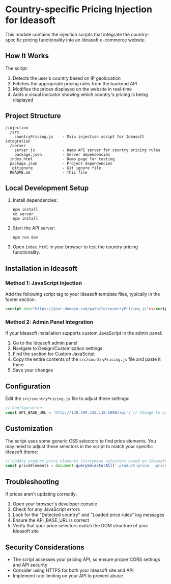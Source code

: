 # Country-specific Pricing Injection for Ideasoft

This module contains the injection scripts that integrate the country-specific pricing functionality into an Ideasoft e-commerce website.

## How It Works

The script:
1. Detects the user's country based on IP geolocation 
2. Fetches the appropriate pricing rules from the backend API
3. Modifies the prices displayed on the website in real-time
4. Adds a visual indicator showing which country's pricing is being displayed

## Project Structure

```
/injection
  /src
    countryPricing.js    - Main injection script for Ideasoft integration
  /server
    server.js            - Demo API server for country pricing rules
    package.json         - Server dependencies
  index.html             - Demo page for testing
  package.json           - Project dependencies
  .gitignore             - Git ignore file
  README.md              - This file
```

## Local Development Setup

1. Install dependencies:
   ```
   npm install
   cd server
   npm install
   ```

2. Start the API server:
   ```
   npm run dev
   ```

3. Open `index.html` in your browser to test the country pricing functionality.

## Installation in Ideasoft

### Method 1: JavaScript Injection

Add the following script tag to your Ideasoft template files, typically in the footer section:

```html
<script src="https://your-domain.com/path/to/countryPricing.js"></script>
```

### Method 2: Admin Panel Integration

If your Ideasoft installation supports custom JavaScript in the admin panel:

1. Go to the Ideasoft admin panel
2. Navigate to Design/Customization settings
3. Find the section for Custom JavaScript
4. Copy the entire contents of the `src/countryPricing.js` file and paste it there
5. Save your changes

## Configuration

Edit the `src/countryPricing.js` file to adjust these settings:

```javascript
// Configuration
const API_BASE_URL = 'http://138.199.158.118:5000/api'; // Change to your production API URL
```

## Customization

The script uses some generic CSS selectors to find price elements. You may need to adjust these selectors in the script to match your specific Ideasoft theme:

```javascript
// Update product price elements (customize selectors based on Ideasoft's structure)
const priceElements = document.querySelectorAll('.product-price, .price-value, [data-product-price]');
```

## Troubleshooting

If prices aren't updating correctly:

1. Open your browser's developer console
2. Check for any JavaScript errors
3. Look for the "Detected country" and "Loaded price rules" log messages
4. Ensure the API_BASE_URL is correct
5. Verify that your price selectors match the DOM structure of your Ideasoft site

## Security Considerations

- The script accesses your pricing API, so ensure proper CORS settings and API security
- Consider using HTTPS for both your Ideasoft site and API
- Implement rate limiting on your API to prevent abuse 